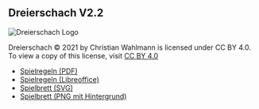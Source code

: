 ## Dreierschach V2.2

![Dreierschach Logo](/dreierschach/images/logo.svg "Dreierschach Logo")

Dreierschach © 2021 by Christian Wahlmann is licensed under CC BY 4.0. To view a copy of this license, visit [CC BY 4.0](http://creativecommons.org/licenses/by/4.0/ "CC BY 4.0")

- [Spielregeln (PDF)](/doc/Dreierschach_2.2_Regeln.pdf "Spielregeln (PDF)")
- [Spielregeln (Libreoffice)](/doc/Dreierschach_2.2_Regeln.odt "Spielregeln (Libreoffice)")
- [Spielbrett (SVG)](/images/board.svg "Spielbrett (SVG)")
- [Spielbrett (PNG mit Hintergrund)](/images/board.png "Spielbrett (PNG mit Hintergrund)")
